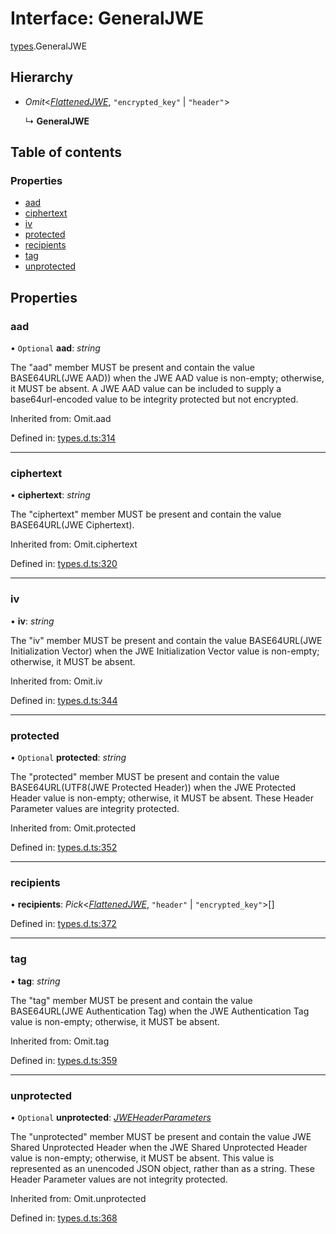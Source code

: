 # Interface: GeneralJWE

[types](../modules/types.md).GeneralJWE

## Hierarchy

* *Omit*<[*FlattenedJWE*](types.flattenedjwe.md), ``"encrypted_key"`` \| ``"header"``\>

  ↳ **GeneralJWE**

## Table of contents

### Properties

- [aad](types.generaljwe.md#aad)
- [ciphertext](types.generaljwe.md#ciphertext)
- [iv](types.generaljwe.md#iv)
- [protected](types.generaljwe.md#protected)
- [recipients](types.generaljwe.md#recipients)
- [tag](types.generaljwe.md#tag)
- [unprotected](types.generaljwe.md#unprotected)

## Properties

### aad

• `Optional` **aad**: *string*

The "aad" member MUST be present and contain the value
BASE64URL(JWE AAD)) when the JWE AAD value is non-empty;
otherwise, it MUST be absent.  A JWE AAD value can be included to
supply a base64url-encoded value to be integrity protected but not
encrypted.

Inherited from: Omit.aad

Defined in: [types.d.ts:314](https://github.com/panva/jose/blob/v3.11.6/src/types.d.ts#L314)

___

### ciphertext

• **ciphertext**: *string*

The "ciphertext" member MUST be present and contain the value
BASE64URL(JWE Ciphertext).

Inherited from: Omit.ciphertext

Defined in: [types.d.ts:320](https://github.com/panva/jose/blob/v3.11.6/src/types.d.ts#L320)

___

### iv

• **iv**: *string*

The "iv" member MUST be present and contain the value
BASE64URL(JWE Initialization Vector) when the JWE Initialization
Vector value is non-empty; otherwise, it MUST be absent.

Inherited from: Omit.iv

Defined in: [types.d.ts:344](https://github.com/panva/jose/blob/v3.11.6/src/types.d.ts#L344)

___

### protected

• `Optional` **protected**: *string*

The "protected" member MUST be present and contain the value
BASE64URL(UTF8(JWE Protected Header)) when the JWE Protected
Header value is non-empty; otherwise, it MUST be absent.  These
Header Parameter values are integrity protected.

Inherited from: Omit.protected

Defined in: [types.d.ts:352](https://github.com/panva/jose/blob/v3.11.6/src/types.d.ts#L352)

___

### recipients

• **recipients**: *Pick*<[*FlattenedJWE*](types.flattenedjwe.md), ``"header"`` \| ``"encrypted_key"``\>[]

Defined in: [types.d.ts:372](https://github.com/panva/jose/blob/v3.11.6/src/types.d.ts#L372)

___

### tag

• **tag**: *string*

The "tag" member MUST be present and contain the value
BASE64URL(JWE Authentication Tag) when the JWE Authentication Tag
value is non-empty; otherwise, it MUST be absent.

Inherited from: Omit.tag

Defined in: [types.d.ts:359](https://github.com/panva/jose/blob/v3.11.6/src/types.d.ts#L359)

___

### unprotected

• `Optional` **unprotected**: [*JWEHeaderParameters*](types.jweheaderparameters.md)

The "unprotected" member MUST be present and contain the value JWE
Shared Unprotected Header when the JWE Shared Unprotected Header
value is non-empty; otherwise, it MUST be absent.  This value is
represented as an unencoded JSON object, rather than as a string.
These Header Parameter values are not integrity protected.

Inherited from: Omit.unprotected

Defined in: [types.d.ts:368](https://github.com/panva/jose/blob/v3.11.6/src/types.d.ts#L368)
